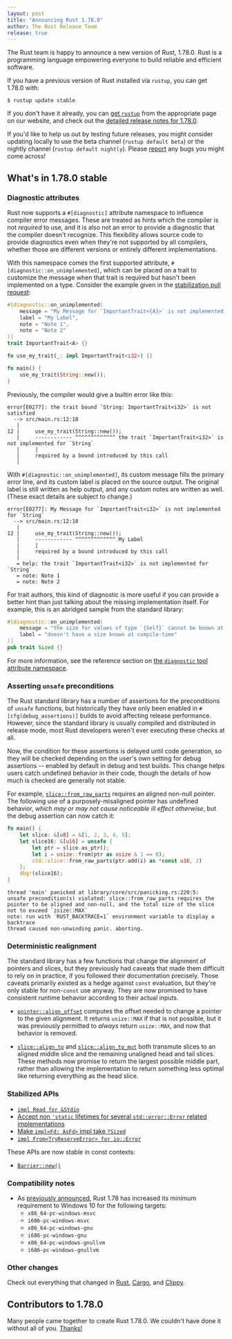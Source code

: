 ```yaml
---
layout: post
title: "Announcing Rust 1.78.0"
author: The Rust Release Team
release: true
---
```


The Rust team is happy to announce a new version of Rust, 1.78.0. Rust is a programming language empowering everyone to build reliable and efficient software.

If you have a previous version of Rust installed via `rustup`, you can get 1.78.0 with:

```console
$ rustup update stable
```

If you don't have it already, you can [get `rustup`](https://www.rust-lang.org/install.html) from the appropriate page on our website, and check out the [detailed release notes for 1.78.0](https://doc.rust-lang.org/nightly/releases.html#version-1780-2024-05-02).

If you'd like to help us out by testing future releases, you might consider updating locally to use the beta channel (`rustup default beta`) or the nightly channel (`rustup default nightly`). Please [report](https://github.com/rust-lang/rust/issues/new/choose) any bugs you might come across!

## What's in 1.78.0 stable

### Diagnostic attributes

Rust now supports a `#[diagnostic]` attribute namespace to influence compiler error messages. These are treated as hints which the compiler is not _required_ to use, and it is also not an error to provide a diagnostic that the compiler doesn't recognize. This flexibility allows source code to provide diagnostics even when they're not supported by all compilers, whether those are different versions or entirely different implementations.

With this namespace comes the first supported attribute, `#[diagnostic::on_unimplemented]`, which can be placed on a trait to customize the message when that trait is required but hasn't been implemented on a type. Consider the example given in the [stabilization pull request](https://github.com/rust-lang/rust/pull/119888/):

```rust
#[diagnostic::on_unimplemented(
    message = "My Message for `ImportantTrait<{A}>` is not implemented for `{Self}`",
    label = "My Label",
    note = "Note 1",
    note = "Note 2"
)]
trait ImportantTrait<A> {}

fn use_my_trait(_: impl ImportantTrait<i32>) {}

fn main() {
    use_my_trait(String::new());
}
```

Previously, the compiler would give a builtin error like this:

```
error[E0277]: the trait bound `String: ImportantTrait<i32>` is not satisfied
  --> src/main.rs:12:18
   |
12 |     use_my_trait(String::new());
   |     ------------ ^^^^^^^^^^^^^ the trait `ImportantTrait<i32>` is not implemented for `String`
   |     |
   |     required by a bound introduced by this call
   |
```

With `#[diagnostic::on_unimplemented]`, its custom message fills the primary error line, and its custom label is placed on the source output. The original label is still written as help output, and any custom notes are written as well. (These exact details are subject to change.)

```
error[E0277]: My Message for `ImportantTrait<i32>` is not implemented for `String`
  --> src/main.rs:12:18
   |
12 |     use_my_trait(String::new());
   |     ------------ ^^^^^^^^^^^^^ My Label
   |     |
   |     required by a bound introduced by this call
   |
   = help: the trait `ImportantTrait<i32>` is not implemented for `String`
   = note: Note 1
   = note: Note 2
```

For trait authors, this kind of diagnostic is more useful if you can provide a better hint than just talking about the missing implementation itself. For example, this is an abridged sample from the standard library:

```rust
#[diagnostic::on_unimplemented(
    message = "the size for values of type `{Self}` cannot be known at compilation time",
    label = "doesn't have a size known at compile-time"
)]
pub trait Sized {}
```

For more information, see the reference section on [the `diagnostic` tool attribute namespace](https://doc.rust-lang.org/stable/reference/attributes/diagnostics.html#the-diagnostic-tool-attribute-namespace).

### Asserting `unsafe` preconditions

The Rust standard library has a number of assertions for the preconditions of `unsafe` functions, but historically they have only been enabled in `#[cfg(debug_assertions)]` builds to avoid affecting release performance. However, since the standard library is usually compiled and distributed in release mode, most Rust developers weren't ever executing these checks at all.

Now, the condition for these assertions is delayed until code generation, so they will be checked depending on the user's own setting for debug assertions -- enabled by default in debug and test builds. This change helps users catch undefined behavior in their code, though the details of how much is checked are generally not stable.

For example, [`slice::from_raw_parts`](https://doc.rust-lang.org/std/slice/fn.from_raw_parts.html) requires an aligned non-null pointer. The following use of a purposely-misaligned pointer has undefined behavior, _which may or may not cause noticeable ill effect otherwise_, but the debug assertion can now catch it:

```rust
fn main() {
    let slice: &[u8] = &[1, 2, 3, 4, 5];
    let slice16: &[u16] = unsafe {
        let ptr = slice.as_ptr();
        let i = usize::from(ptr as usize & 1 == 0);
        std::slice::from_raw_parts(ptr.add(i) as *const u16, 2)
    };
    dbg!(slice16);
}
```

```
thread 'main' panicked at library/core/src/panicking.rs:220:5:
unsafe precondition(s) violated: slice::from_raw_parts requires the pointer to be aligned and non-null, and the total size of the slice not to exceed `isize::MAX`
note: run with `RUST_BACKTRACE=1` environment variable to display a backtrace
thread caused non-unwinding panic. aborting.
```

### Deterministic realignment

The standard library has a few functions that change the alignment of pointers and slices, but they previously had caveats that made them difficult to rely on in practice, if you followed their documentation precisely. Those caveats primarily existed as a hedge against `const` evaluation, but they're only stable for non-`const` use anyway. They are now promised to have consistent runtime behavior according to their actual inputs.

- [`pointer::align_offset`](https://doc.rust-lang.org/std/primitive.pointer.html#method.align_offset) computes the offset needed to change a pointer to the given alignment. It returns `usize::MAX` if that is not possible, but it was previously permitted to _always_ return `usize::MAX`, and now that behavior is removed.

- [`slice::align_to`](https://doc.rust-lang.org/std/primitive.slice.html#method.align_to) and [`slice::align_to_mut`](https://doc.rust-lang.org/std/primitive.slice.html#method.align_to_mut) both transmute slices to an aligned middle slice and the remaining unaligned head and tail slices. These methods now promise to return the largest possible middle part, rather than allowing the implementation to return something less optimal like returning everything as the head slice.

### Stabilized APIs

- [`impl Read for &Stdin`](https://doc.rust-lang.org/stable/std/io/struct.Stdin.html#impl-Read-for-%26Stdin)
- [Accept non `'static` lifetimes for several `std::error::Error` related implementations](https://github.com/rust-lang/rust/pull/113833/)
- [Make `impl<Fd: AsFd>` impl take `?Sized`](https://github.com/rust-lang/rust/pull/114655/)
- [`impl From<TryReserveError> for io::Error`](https://doc.rust-lang.org/stable/std/io/struct.Error.html#impl-From%3CTryReserveError%3E-for-Error)

These APIs are now stable in const contexts:

- [`Barrier::new()`](https://doc.rust-lang.org/stable/std/sync/struct.Barrier.html#method.new)

### Compatibility notes

* As [previously announced](https://blog.rust-lang.org/2024/02/26/Windows-7.html), Rust 1.78 has increased its minimum requirement to Windows 10 for the following targets:
  - `x86_64-pc-windows-msvc`
  - `i686-pc-windows-msvc`
  - `x86_64-pc-windows-gnu`
  - `i686-pc-windows-gnu`
  - `x86_64-pc-windows-gnullvm`
  - `i686-pc-windows-gnullvm`

### Other changes

Check out everything that changed in [Rust](https://github.com/rust-lang/rust/releases/tag/1.78.0), [Cargo](https://github.com/rust-lang/cargo/blob/master/CHANGELOG.md#cargo-178-2024-05-02), and [Clippy](https://github.com/rust-lang/rust-clippy/blob/master/CHANGELOG.md#rust-178).

## Contributors to 1.78.0

Many people came together to create Rust 1.78.0. We couldn't have done it without all of you. [Thanks!](https://thanks.rust-lang.org/rust/1.78.0/)
